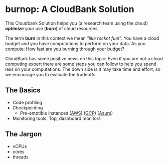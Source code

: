 # burnop: A CloudBank Solution

This Cloudbank Solution helps you (a research team using the cloud) ***optimize*** your use (***burn***) of cloud resources.

The term **burn** in this context we mean *"like rocket fuel"*. You have a cloud budget and you have 
computations to perform on your data. As you compute: How fast are you burning through your budget? 


CloudBank has some positive news on this topic: Even if you are not a cloud computing expert there are some steps you 
can follow to help you spend less on your computations. The down side is it may take time and effort; so we encourage
you to evaluate the tradeoffs.


## The Basics

* Code profiling
* Checkpointing
    * Pre-emptible instances ([AWS](https://aws.amazon.com/ec2/spot/)) ([GCP](https://cloud.google.com/preemptible-vms/)) ([Azure](https://docs.microsoft.com/en-us/azure/batch/batch-low-pri-vms))
* Monitoring tools: Top, dashboard monitors


## The Jargon

* vCPUs
* cores
* threads
